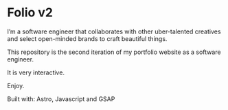 # Folio v2

I’m a software engineer that collaborates with other
uber-talented creatives and select open-minded
brands to craft beautiful things.

This repository is the second iteration of my portfolio website as a software engineer.

It is very interactive.

Enjoy.


Built with: Astro, Javascript and GSAP
<!-- Live link: https://elijahthis.com -->
